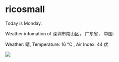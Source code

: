 # ricosmall

Today is Monday.

Weather infomation of 深圳市南山区， 广东省， 中国: 

Weather: 晴, Temperature: 16 ℃ , Air Index: 44 优

<img src="https://github-readme-stats.vercel.app/api?username=ricosmall&show_icons=true" />

